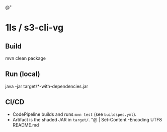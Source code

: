 @"
# 1ls / s3-cli-vg

## Build
mvn clean package

## Run (local)
java -jar target/*-with-dependencies.jar

## CI/CD
- CodePipeline builds and runs `mvn test` (see `buildspec.yml`).
- Artifact is the shaded JAR in `target/`.
  "@ | Set-Content -Encoding UTF8 README.md

